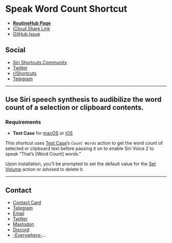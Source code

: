 # Speak Word Count Shortcut

- [**RoutineHub Page**](https://routinehub.co/shortcut/11094)
- [iCloud Share Link](https://www.icloud.com/shortcuts/522e7be487f2472f9c17aed9b804358d)
- [GitHub Issue](https://github.com/extratone/i/issues/153) 

## Social
- [Siri Shortcuts Community](https://twitter.com/neoyokel/status/1493639531505065986)
- [Twitter](https://twitter.com/NeoYokel/status/1493639405097074692)
- [r/Shortcuts](https://reddit.com/r/shortcuts/comments/st8f2j/uses_text_cases_count_words_function_tied_with/)
- [Telegram](https://t.me/extratone/10278)

---

## Use Siri speech synthesis to audibilize the word count of a selection or clipboard contents.

### Requirements
- **Text Case** for [macOS](https://apps.apple.com/us/app/text-case/id1492174677) or [iOS](https://apps.apple.com/us/app/text-case/id1407730596)

This shortcut uses [Text Case](https://apps.apple.com/us/app/text-case/id1407730596)’s `Count Words` action to get the word count of selected or clipboard text before passing it on to enable Siri Voice 2 to speak “That’s [Word Count] words.”

Upon installation, you’ll be prompted to set the default value for the [Set Volume](https://www.matthewcassinelli.com/actions/set-volume/) action or advised to delete it.

---

## Contact

- [Contact Card](https://davidblue.wtf/db.vcf)
- [Telegram](https://t.me/extratone)
- [Email](mailto:davidblue@extratone.com) 
- [Twitter](https://twitter.com/NeoYokel)
- [Mastodon](https://mastodon.social/@DavidBlue)
- [Discord](https://discord.gg/0b9KQUKP858b0iZF)
- [-Everywhere-](https://raindrop.io/davidblue/social-directory-21059174)...